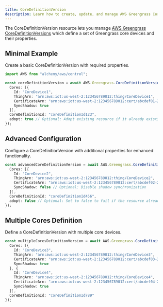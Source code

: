 ```yaml
---
title: CoreDefinitionVersion
description: Learn how to create, update, and manage AWS Greengrass CoreDefinitionVersions using Alchemy Cloud Control.
---
```



The CoreDefinitionVersion resource lets you manage [AWS Greengrass CoreDefinitionVersions](https://docs.aws.amazon.com/greengrass/latest/userguide/) which define a set of Greengrass core devices and their properties.

## Minimal Example

Create a basic CoreDefinitionVersion with required properties.

```ts
import AWS from "alchemy/aws/control";

const coreDefinitionVersion = await AWS.Greengrass.CoreDefinitionVersion("basicCoreDefinitionVersion", {
  Cores: [{
    Id: "CoreDevice1",
    ThingArn: "arn:aws:iot:us-west-2:123456789012:thing/CoreDevice1",
    CertificateArn: "arn:aws:iot:us-west-2:123456789012:cert/abcdef01-2345-6789-abcd-ef0123456789",
    SyncShadow: true
  }],
  CoreDefinitionId: "coreDefinitionId123",
  adopt: true // Optional: Adopt existing resource if it already exists
});
```

## Advanced Configuration

Configure a CoreDefinitionVersion with additional properties for enhanced functionality.

```ts
const advancedCoreDefinitionVersion = await AWS.Greengrass.CoreDefinitionVersion("advancedCoreDefinitionVersion", {
  Cores: [{
    Id: "CoreDevice2",
    ThingArn: "arn:aws:iot:us-west-2:123456789012:thing/CoreDevice2",
    CertificateArn: "arn:aws:iot:us-west-2:123456789012:cert/abcdef02-2345-6789-abcd-ef0123456789",
    SyncShadow: false // Optional: Disable shadow synchronization
  }],
  CoreDefinitionId: "coreDefinitionId456",
  adopt: false // Optional: Set to false to fail if the resource already exists
});
```

## Multiple Cores Definition

Define a CoreDefinitionVersion with multiple core devices.

```ts
const multipleCoresDefinitionVersion = await AWS.Greengrass.CoreDefinitionVersion("multipleCoresDefinitionVersion", {
  Cores: [{
    Id: "CoreDevice3",
    ThingArn: "arn:aws:iot:us-west-2:123456789012:thing/CoreDevice3",
    CertificateArn: "arn:aws:iot:us-west-2:123456789012:cert/abcdef03-2345-6789-abcd-ef0123456789",
    SyncShadow: true
  }, {
    Id: "CoreDevice4",
    ThingArn: "arn:aws:iot:us-west-2:123456789012:thing/CoreDevice4",
    CertificateArn: "arn:aws:iot:us-west-2:123456789012:cert/abcdef04-2345-6789-abcd-ef0123456789",
    SyncShadow: true
  }],
  CoreDefinitionId: "coreDefinitionId789"
});
```
